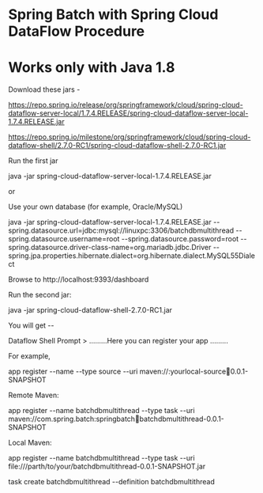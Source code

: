 # Spring Batch with Spring Cloud DataFlow Procedure

# Works only with Java 1.8

Download these jars - 

https://repo.spring.io/release/org/springframework/cloud/spring-cloud-dataflow-server-local/1.7.4.RELEASE/spring-cloud-dataflow-server-local-1.7.4.RELEASE.jar

https://repo.spring.io/milestone/org/springframework/cloud/spring-cloud-dataflow-shell/2.7.0-RC1/spring-cloud-dataflow-shell-2.7.0-RC1.jar


Run the first jar 


java -jar spring-cloud-dataflow-server-local-1.7.4.RELEASE.jar

or 

Use your own database (for example, Oracle/MySQL)

java -jar spring-cloud-dataflow-server-local-1.7.4.RELEASE.jar --spring.datasource.url=jdbc:mysql://linuxpc:3306/batchdbmultithread --spring.datasource.username=root --spring.datasource.password=root  --spring.datasource.driver-class-name=org.mariadb.jdbc.Driver --spring.jpa.properties.hibernate.dialect=org.hibernate.dialect.MySQL55Dialect

Browse to http://localhost:9393/dashboard



Run the second jar:

java -jar spring-cloud-dataflow-shell-2.7.0-RC1.jar


You will get -- 

Dataflow Shell Prompt > .........Here you can register your app .........


For example,

app register --name <nameofyourapp> --type source --uri maven://<packagename>:yourlocal-source:jar:0.0.1-SNAPSHOT


Remote Maven:

app register --name batchdbmultithread --type task --uri maven://com.spring.batch:springbatch:jar:batchdbmultithread-0.0.1-SNAPSHOT


Local Maven:

app register --name batchdbmultithread --type task --uri file:///parth/to/your/batchdbmultithread-0.0.1-SNAPSHOT.jar


task create batchdbmultithread --definition batchdbmultithread
